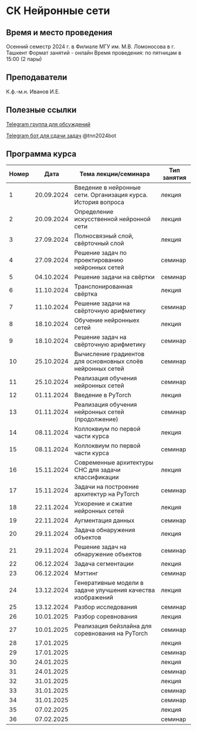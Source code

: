 # СК Нейронные сети

## Время и место проведения
Осенний семестр 2024 г. в Филиале МГУ им. М.В. Ломоносова в г. Ташкент
Формат занятий - онлайн
Время проведения: по пятницам в 15:00 (2 пары)

## Преподаватели
К.ф.-м.н. Иванов И.Е.

## Полезные ссылки

[Telegram группа для обсуждений](https://t.me/+LYQeNq5pF_wxN2Yy)


[Telegram бот для сдачи задач](t.me/tnn2024bot) @tnn2024bot

## <a name="program" /> Программа курса 
| Номер         | Дата         | Тема лекции/семинара                                  | Тип занятия |
| ------------- | -------------| -------------                                          |  -------------|
| 1 |  20.09.2024   |  Введение в нейронные сети. Организация курса. История вопроса    | лекция        |
| 2 |  20.09.2024   |  Определение искусственной нейронной сети                         | лекция        |
| 3 |  27.09.2024   |  Полносвязный слой, свёрточный слой                               | лекция        |
| 4 |  27.09.2024   |  Решение задач по проектированию нейронных сетей                  | семинар       |
| 5 |  04.10.2024   |  Решение задачи на свёртки                                        | семинар       |
| 6 |  11.10.2024   |  Транспонированная свёртка                                        | лекция        |
| 7 |  11.10.2024   |  Решение задачи на свёрточную арифметику                          | семинар       |
| 8 |  18.10.2024   |  Обучение нейронныех сетей                                        | лекция        |
| 9 |  18.10.2024   |  Решение задач на свёрточную арифметику                           | семинар       |
| 10|  25.10.2024   |  Вычисление градиентов для основновных слоёв нейронных сетей      | семинар       |
| 11|  25.10.2024   |  Реализация обучения нейронных сетей                              | семинар       |
| 12|  01.11.2024   |  Введение в PyTorch                                               | лекция        |
| 13|  01.11.2024   |  Реализация обучения нейронных сетей (продолжение)                | семинар       |
| 14|  08.11.2024   |  Коллоквиум по первой части курса                                 | лекция        |
| 15|  08.11.2024   |  Коллоквиум по первой части курса                                 | семинар       |
| 16|  15.11.2024   |  Современные архитектуры СНС для задачи классификации             | лекция        |
| 17|  15.11.2024   |  Задачи на построение архитектур на PyTorch                       | семинар       |
| 18|  22.11.2024   |  Ускорение и сжатие нейронных сетей                               | лекция        |
| 19|  22.11.2024   |  Аугментация данных                                               | семинар       |
| 20|  29.11.2024   |  Задача обнаружения объектов                                      | лекция        |
| 21|  29.11.2024   |  Решение задач на обнаружение объектов                            | семинар       |
| 22|  06.12.2024   |  Задача сегментации                                               | лекция        |
| 23|  06.12.2024   |  Мэттинг                                                          | семинар       |
| 24|  13.12.2024   |  Генеративные модели в задаче улучшения качества изображений      | лекция        |
| 25|  13.12.2024   |  Разбор исследования                                              | семинар       |
| 26|  10.01.2025   |  Разбор соревнования                                              | лекция        |
| 27|  10.01.2025   |  Реализация бейзлайна для соревнования на PyTorch                 | семинар       |
| 28|  17.01.2025   |                                              | лекция        |
| 29|  17.01.2025   |                                              | семинар       |
| 30|  24.01.2025   |                                              | лекция        |
| 31|  24.01.2025   |                                              | семинар       |
| 32|  31.01.2025   |                                              | лекция        |
| 33|  31.01.2025   |                                              | семинар       |
| 34|  31.01.2025   |                                              | семинар       |
| 35|  07.02.2025   |                                              | лекция        |
| 36|  07.02.2025   |                                              | семинар       |


